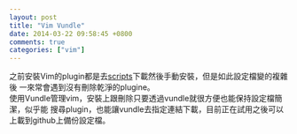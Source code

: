 ```yaml
---
layout: post
title: "Vim Vundle"
date: 2014-03-22 09:58:45 +0800
comments: true
categories: ["vim"]
--- 
```


之前安裝Vim的plugin都是去[scripts]下載然後手動安裝，但是如此設定檔變的複雜後
一來常會遇到沒有刪除乾淨的plugine。  
使用Vundle管理vim，安裝上跟刪除只要透過vundle就很方便也能保持設定檔簡潔，似乎能
搜尋plugin，也能讓vundle去指定連結下載，目前正在試用之後可以上載到github上備份設定檔。


[scripts]: http://vim-scripts.org/vim/scripts.html